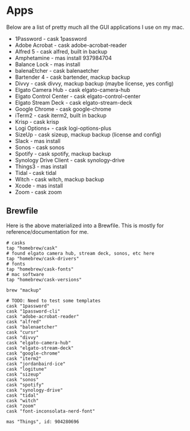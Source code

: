 # Apps

Below are a list of pretty much all the GUI applications I use on my mac.

* 1Password - cask 1password
* Adobe Acrobat - cask adobe-acrobat-reader
* Alfred 5 - cask alfred, built in backup
* Amphetamine - mas install 937984704
* Balance Lock - mas install
* balenaEtcher - cask balenaetcher
* Bartender 4 - cask bartender, mackup backup
* Divvy - cask divvy, mackup backup (maybe license, yes config)
* Elgato Camera Hub - cask elgato-camera-hub
* Elgato Control Center - cask elgato-control-center
* Elgato Stream Deck - cask elgato-stream-deck
* Google Chrome - cask google-chrome
* iTerm2 - cask iterm2, built in backup
* Krisp - cask krisp
* Logi Options+ - cask logi-options-plus
* SizeUp - cask sizeup, mackup backup (license and config)
* Slack - mas install
* Sonos - cask sonos
* Spotify - cask spotify, mackup backup
* Synology Drive Client - cask synology-drive
* Things3 - mas install
* Tidal - cask tidal
* Witch - cask witch, mackup backup
* Xcode - mas install
* Zoom - cask zoom

## Brewfile

Here is the above materialized into a Brewfile. This is mostly for
reference/documentation for me.

```
# casks
tap "homebrew/cask"
# found elgato camera hub, stream deck, sonos, etc here
tap "homebrew/cask-drivers"
# fonts
tap "homebrew/cask-fonts"
# mac software
tap "homebrew/cask-versions"

brew "mackup"

# TODO: Need to test some templates
cask "1password"
cask "1password-cli"
cask "adobe-acrobat-reader"
cask "alfred"
cask "balenaetcher"
cask "cursr"
cask "divvy"
cask "elgato-camera-hub"
cask "elgato-stream-deck"
cask "google-chrome"
cask "iterm2"
cask "jordanbaird-ice"
cask "logitune"
cask "sizeup"
cask "sonos"
cask "spotify"
cask "synology-drive"
cask "tidal"
cask "witch"
cask "zoom"
cask "font-inconsolata-nerd-font"

mas "Things", id: 904280696
```
